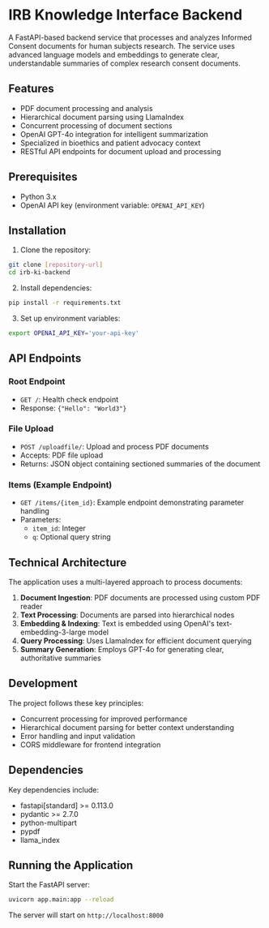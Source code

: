 # IRB Knowledge Interface Backend

A FastAPI-based backend service that processes and analyzes Informed Consent documents for human subjects research. The service uses advanced language models and embeddings to generate clear, understandable summaries of complex research consent documents.

## Features

- PDF document processing and analysis
- Hierarchical document parsing using LlamaIndex
- Concurrent processing of document sections
- OpenAI GPT-4o integration for intelligent summarization
- Specialized in bioethics and patient advocacy context
- RESTful API endpoints for document upload and processing

## Prerequisites

- Python 3.x
- OpenAI API key (environment variable: `OPENAI_API_KEY`)

## Installation

1. Clone the repository:
```bash
git clone [repository-url]
cd irb-ki-backend
```

2. Install dependencies:
```bash
pip install -r requirements.txt
```

3. Set up environment variables:
```bash
export OPENAI_API_KEY='your-api-key'
```

## API Endpoints

### Root Endpoint
- `GET /`: Health check endpoint
- Response: `{"Hello": "World3"}`

### File Upload
- `POST /uploadfile/`: Upload and process PDF documents
- Accepts: PDF file upload
- Returns: JSON object containing sectioned summaries of the document

### Items (Example Endpoint)
- `GET /items/{item_id}`: Example endpoint demonstrating parameter handling
- Parameters:
  - `item_id`: Integer
  - `q`: Optional query string

## Technical Architecture

The application uses a multi-layered approach to process documents:

1. **Document Ingestion**: PDF documents are processed using custom PDF reader
2. **Text Processing**: Documents are parsed into hierarchical nodes
3. **Embedding & Indexing**: Text is embedded using OpenAI's text-embedding-3-large model
4. **Query Processing**: Uses LlamaIndex for efficient document querying
5. **Summary Generation**: Employs GPT-4o for generating clear, authoritative summaries

## Development

The project follows these key principles:
- Concurrent processing for improved performance
- Hierarchical document parsing for better context understanding
- Error handling and input validation
- CORS middleware for frontend integration

## Dependencies

Key dependencies include:
- fastapi[standard] >= 0.113.0
- pydantic >= 2.7.0
- python-multipart
- pypdf
- llama_index

## Running the Application

Start the FastAPI server:
```bash
uvicorn app.main:app --reload
```

The server will start on `http://localhost:8000`